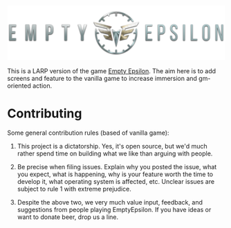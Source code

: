 ![EmptyEpsilon logo](https://raw.githubusercontent.com/daid/EmptyEpsilon/master/resources/logo_full.png)

This is a LARP version of the game [Empty Epsilon](http://emptyepsilon.org/). The aim here is to add screens and feature to the vanilla game to increase immersion and gm-oriented action.

Contributing
===========

Some general contribution rules (based of vanilla game):

1.  This project is a dictatorship. Yes, it's open source, but we'd much rather spend time on building what we like than arguing with people.

2.  Be precise when filing issues. Explain why you posted the issue, what you expect, what is happening, why is your feature worth the time to develop it, what operating system is affected, etc. Unclear issues are subject to rule 1 with extreme prejudice.

3.  Despite the above two, we very much value input, feedback, and suggestions from people playing EmptyEpsilon. If you have ideas or want to donate beer, drop us a line.
